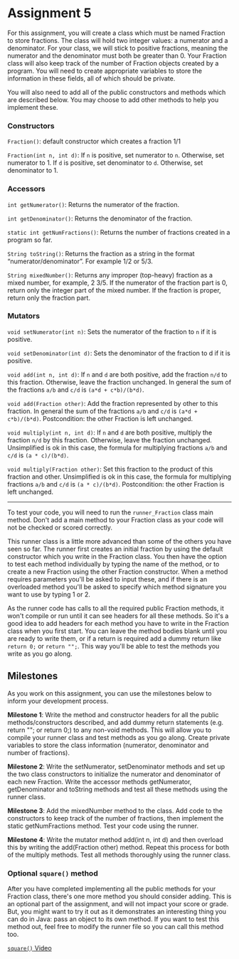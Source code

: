 # Assignment 5

For this assignment, you will create a class which must be named Fraction to store fractions. The class will hold two integer values: a numerator and a denominator. For your class, we will stick to positive fractions, meaning the numerator and the denominator must both be greater than 0. Your Fraction class will also keep track of the number of Fraction objects created by a program. You will need to create appropriate variables to store the information in these fields, all of which should be private.

You will also need to add all of the public constructors and methods which are described below. You may choose to add other methods to help you implement these.

### Constructors

`Fraction()`: default constructor which creates a fraction 1/1

`Fraction(int n, int d)`: If `n` is positive, set numerator to `n`. Otherwise, set numerator to 1. If `d` is positive, set denominator to `d`. Otherwise, set denominator to 1.


### Accessors

`int getNumerator()`: Returns the numerator of the fraction.

`int getDenominator()`: Returns the denominator of the fraction.

`static int getNumFractions()`: Returns the number of fractions created in a program so far.

`String toString()`: Returns the fraction as a string in the format “numerator/denominator”. For example 1/2 or 5/3.

`String mixedNumber()`: Returns any improper (top-heavy) fraction as a mixed number, for example, 2 3/5. If the numerator of the fraction part is 0, return only the integer part of the mixed number. If the fraction is proper, return only the fraction part.

### Mutators

`void setNumerator(int n)`: Sets the numerator of the fraction to `n` if it is positive.

`void setDenominator(int d)`: Sets the denominator of the fraction to d if it is positive.

`void add(int n, int d)`: If `n` and `d` are both positive, add the fraction `n/d` to this fraction. Otherwise, leave the fraction unchanged. In general the sum of the fractions `a/b` and `c/d` is `(a*d + c*b)/(b*d)`.

`void add(Fraction other)`: Add the fraction represented by other to this fraction. In general the sum of the fractions `a/b` and `c/d` is `(a*d + c*b)/(b*d)`. Postcondition: the other Fraction is left unchanged.

`void multiply(int n, int d)`: If `n` and `d` are both positive, multiply the fraction `n/d` by this fraction. Otherwise, leave the fraction unchanged. Unsimplified is ok in this case, the formula for multiplying fractions `a/b` and `c/d` is `(a * c)/(b*d)`.

`void multiply(Fraction other)`: Set this fraction to the product of this fraction and other. Unsimplified is ok in this case, the formula for multiplying fractions `a/b` and `c/d` is `(a * c)/(b*d)`. Postcondition: the other Fraction is left unchanged.

---

To test your code, you will need to run the `runner_Fraction` class main method. Don't add a main method to your Fraction class as your code will not be checked or scored correctly.

This runner class is a little more advanced than some of the others you have seen so far. The runner first creates an initial fraction by using the default constructor which you write in the Fraction class. You then have the option to test each method individually by typing the name of the method, or to create a new Fraction using the other Fraction constructor. When a method requires parameters you'll be asked to input these, and if there is an overloaded method you'll be asked to specify which method signature you want to use by typing 1 or 2.

As the runner code has calls to all the required public Fraction methods, it won't compile or run until it can see headers for all these methods. So it's a good idea to add headers for each method you have to write in the Fraction class when you first start. You can leave the method bodies blank until you are ready to write them, or if a return is required add a dummy return like `return 0;` or `return "";`. This way you'll be able to test the methods you write as you go along.

## Milestones
As you work on this assignment, you can use the milestones below to inform your development process.

**Milestone 1**: Write the method and constructor headers for all the public methods/constructors described, and add dummy return statements (e.g. return ""; or return 0;) to any non-void methods. This will allow you to compile your runner class and test methods as you go along. Create private variables to store the class information (numerator, denominator and number of fractions).

**Milestone 2**: Write the setNumerator, setDenominator methods and set up the two class constructors to initialize the numerator and denominator of each new Fraction. Write the accessor methods getNumerator, getDenominator and toString methods and test all these methods using the runner class.

**Milestone 3**: Add the mixedNumber method to the class. Add code to the constructors to keep track of the number of fractions, then implement the static getNumFractions method. Test your code using the runner.

**Milestone 4**: Write the mutator method add(int n, int d) and then overload this by writing the add(Fraction other) method. Repeat this process for both of the multiply methods. Test all methods thoroughly using the runner class.

 

### Optional `square()` method
After you have completed implementing all the public methods for your Fraction class, there's one more method you should consider adding. This is an optional part of the assignment, and will not impact your score or grade. But, you might want to try it out as it demonstrates an interesting thing you can do in Java: pass an object to its own method. If you want to test this method out, feel free to modify the runner file so you can call this method too.

[`square()` Video](https://coderunner.projectstem.org/content/AP_CSA/Unit_5/Fraction_Assignment_Extension.mp4)